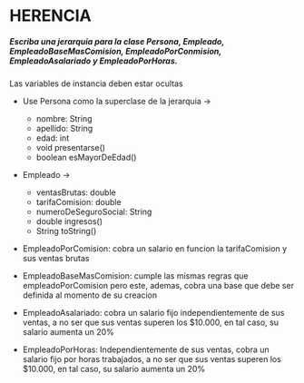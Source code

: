 # HERENCIA

##### Escriba una jerarquia para la clase Persona, Empleado, EmpleadoBaseMasComision, EmpleadoPorConmision, EmpleadoAsalariado y EmpleadoPorHoras.

Las variables de instancia deben estar ocultas

- Use Persona como la superclase de la jerarquia ->
    - 	nombre: String
    - 	apellido: String
    - 	edad: int
    - 	void presentarse()
    - 	boolean esMayorDeEdad()

- Empleado  ->
    - 	ventasBrutas: double
    - 	tarifaComision: double
    - 	numeroDeSeguroSocial: String
    - 	double ingresos()
    - 	String toString()

- EmpleadoPorComision: cobra un salario en funcion la tarifaComision y sus ventas brutas
- EmpleadoBaseMasComision: cumple las mismas regras que empleadoPorComision pero este, ademas, cobra una base que debe ser definida al momento de su creacion
- EmpleadoAsalariado: cobra un salario fijo independientemente de sus ventas, a no ser que sus ventas superen los $10.000, en tal caso, su salario aumenta un 20%
- EmpleadoPorHoras: Independientemente de sus ventas, cobra un salario fijo por horas trabajados, a no ser que sus ventas superen los $10.000, en tal caso, su salario aumenta un 20%